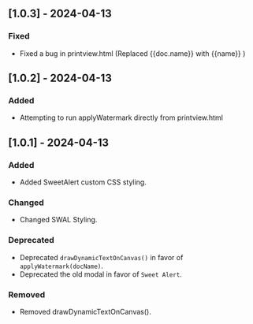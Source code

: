 ## [1.0.3] - 2024-04-13
### Fixed
- Fixed a bug in printview.html (Replaced {{doc.name}} with {{name}} )

## [1.0.2] - 2024-04-13
### Added
- Attempting to run applyWatermark directly from printview.html


## [1.0.1] - 2024-04-13
### Added
- Added SweetAlert custom CSS styling.

### Changed
- Changed SWAL Styling.

### Deprecated
- Deprecated `drawDynamicTextOnCanvas()` in favor of `applyWatermark(docName)`.
- Deprecated the old modal in favor of `Sweet Alert`.

### Removed
- Removed drawDynamicTextOnCanvas().